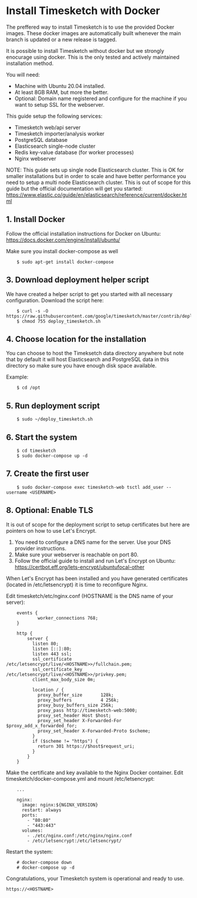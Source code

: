 # Install Timesketch with Docker

The preffered way to install Timesketch is to use the provided Docker images. These docker images are automatically built whenever the main branch is updated or a new release is tagged.

It is possible to install Timesketch without docker but we strongly enocurage using docker. This is the only tested and actively maintained installation method.

You will need:
* Machine with Ubuntu 20.04 installed.
* At least 8GB RAM, but more the better.
* Optional: Domain name registered and configure for the machine if you want to setup SSL for the webserver.

This guide setup the following services:
* Timesketch web/api server
* Timesketch importer/analysis worker
* PostgreSQL database
* Elasticsearch single-node cluster
* Redis key-value database (for worker processes)
* Nginx webserver

NOTE: This guide sets up  single node Elasticsearch cluster. This is OK for smaller installations but in order to scale and have better performance you need to setup a multi node Elasticsearch cluster. This is out of scope for this guide but the official documentation will get you started:
https://www.elastic.co/guide/en/elasticsearch/reference/current/docker.html

## 1. Install Docker

Follow the official installation instructions for Docker on Ubuntu:
https://docs.docker.com/engine/install/ubuntu/

Make sure you install docker-compose as well
```shell
    $ sudo apt-get install docker-compose
```

## 3. Download deployment helper script
We have created a helper script to get you started with all necessary configuration.
Download the script here:

```shell
    $ curl -s -O https://raw.githubusercontent.com/google/timesketch/master/contrib/deploy_timesketch.sh
    $ chmod 755 deploy_timesketch.sh
```

## 4. Choose location for the installation
You can choose to host the Timeksetch data directory anywhere but note that by default it will host Elasticsearch and PostgreSQL data in this directory so make sure you have enough disk space available.

Example:

```shell
    $ cd /opt
```

## 5. Run deployment script

```shell
    $ sudo ~/deploy_timesketch.sh
```

## 6. Start the system

```shell
    $ cd timesketch
    $ sudo docker-compose up -d
```

## 7. Create the first user

```shell
    $ sudo docker-compose exec timesketch-web tsctl add_user --username <USERNAME>
```

## 8. Optional: Enable TLS
It is out of scope for the deployment script to setup certificates but here are pointers on how to use Let's Encrypt.

1. You need to configure a DNS name for the server. Use your DNS provider instructions.
2. Make sure your webserver is reachable on port 80.
3. Follow the official guide to install and run Let's Encrypt on Ubuntu:
https://certbot.eff.org/lets-encrypt/ubuntufocal-other

When Let's Encrypt has been installed and you have generated certificates (located in /etc/letsencrypt) it is time to reconfigure Nginx.

Edit timesketch/etc/nginx.conf (HOSTNAME is the DNS name of your server):

```
    events {
            worker_connections 768;
    }

    http {
        server {
          listen 80;
          listen [::]:80;
          listen 443 ssl;
          ssl_certificate /etc/letsencrypt/live/<HOSTNAME>>/fullchain.pem;
          ssl_certificate_key /etc/letsencrypt/live/<HOSTNAME>>/privkey.pem;
          client_max_body_size 0m;

          location / {
            proxy_buffer_size       128k;
            proxy_buffers           4 256k;
            proxy_busy_buffers_size 256k;
            proxy_pass http://timesketch-web:5000;
            proxy_set_header Host $host;
            proxy_set_header X-Forwarded-For $proxy_add_x_forwarded_for;
            proxy_set_header X-Forwarded-Proto $scheme;
          }
          if ($scheme != "https") {
            return 301 https://$host$request_uri;
          }
        }
    }
```

Make the certificate and key available to the Nginx Docker container. Edit timesketch/docker-compose.yml and mount /etc/letsencrypt:

```
    ...

    nginx:
      image: nginx:${NGINX_VERSION}
      restart: always
      ports:
        - "80:80"
        - "443:443"
      volumes:
        - ./etc/nginx.conf:/etc/nginx/nginx.conf
        - /etc/letsencrypt:/etc/letsencrypt/
```

Restart the system:

```shell
    # docker-compose down
    # docker-compose up -d
 ```

Congratulations, your Timesketch system is operational and ready to use.

    https://<HOSTNAME>
